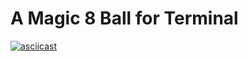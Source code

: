 # A Magic 8 Ball for Terminal
[![asciicast](https://asciinema.org/a/599603.svg)](https://asciinema.org/a/599603)

